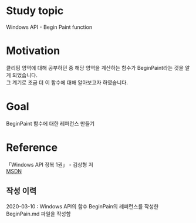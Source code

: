 # Study topic
  
Windows API - Begin Paint function  
  
# Motivation
  
클리핑 영역에 대해 공부하던 중 해당 영역을 계산하는 함수가 BeginPaint라는 것을 알게 되었습니다.  
그 계기로 조금 더 이 함수에 대해 알아보고자 하였습니다.  
  
# Goal
  
BeginPaint 함수에 대한 레퍼런스 만들기  
  
# Reference
  
「Windows API 정복 1권」 - 김상형 저  
<a href = "https://docs.microsoft.com/en-us/windows/win32/api/winuser/nf-winuser-beginpaint">
MSDN
</a>  
  
## 작성 이력
  
2020-03-10 : Windows API의 함수 BeginPain의 레퍼런스를 작성한 BeginPain.md 파일을 작성함
